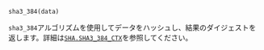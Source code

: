 ```
sha3_384(data)
```

`sha3_384`アルゴリズムを使用してデータをハッシュし、結果のダイジェストを返します。詳細は[`SHA.SHA3_384_CTX`](@ref)を参照してください。
